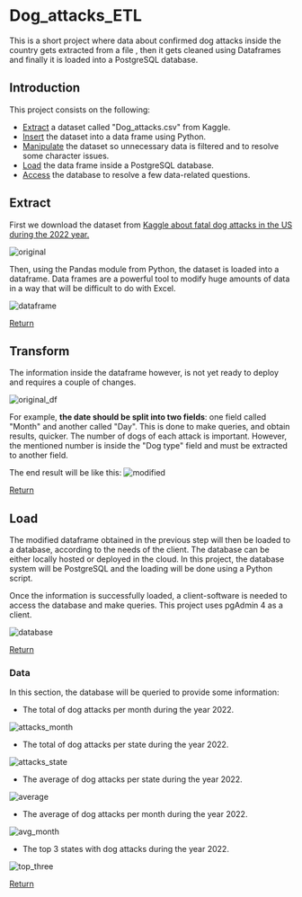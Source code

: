 # Dog_attacks_ETL
This is a short project where data about confirmed dog attacks inside the country gets extracted from a file , then it gets cleaned using Dataframes and finally it is loaded into a PostgreSQL database.

## Introduction

This project consists on the following:


- [Extract](#extract) a dataset called "Dog_attacks.csv" from Kaggle.
- [Insert](#extract) the dataset into a data frame using Python.
- [Manipulate](#transform) the dataset so unnecessary data is filtered and to resolve some character issues.
- [Load](#load) the data frame inside a PostgreSQL database.
- [Access](#data) the database to resolve a few data-related questions.

## Extract

First we download the dataset from [Kaggle about fatal dog attacks in the US during the 2022 year.](https://www.kaggle.com/datasets/kabhishm/fatal-dog-attacks-in-the-us-202022)


![original](https://user-images.githubusercontent.com/103103116/218973164-7b5da192-0404-45fd-afd4-62533bf5fa86.PNG)


Then, using the Pandas module from Python, the dataset is loaded into a dataframe. Data frames are a powerful tool to modify huge amounts of data in a way that will be difficult to do with Excel.


![dataframe](https://user-images.githubusercontent.com/103103116/218973926-6dd5b705-3e6d-4951-b5cf-0b7e42b3685d.PNG)



[Return](#introduction)

## Transform
The information inside the dataframe however, is not yet ready to deploy and requires a couple of changes.


![original_df](https://user-images.githubusercontent.com/103103116/218300814-5dc667db-782a-48a2-bfc9-b97b165b9363.PNG)



For example, **the date should be split into two fields**: one field called "Month" and another called "Day". This is done to make queries, and obtain results, quicker.
The number of dogs of each attack is important. However, the mentioned number is inside the "Dog type" field and must be extracted to another field.


The end result will be like this:
![modified](https://user-images.githubusercontent.com/103103116/218300832-6863792e-44c6-4602-af25-d6674f9fbfd8.PNG)


[Return](#introduction)


## Load
The modified dataframe obtained in the previous step will then be loaded to a database, according to the needs of the client. The database can be either locally hosted or deployed in the cloud.
In this project, the database system will be PostgreSQL and the loading will be done using a Python script.


Once the information is successfully loaded, a client-software is needed to access the database and make queries. This project uses pgAdmin 4 as a client.

![database](https://user-images.githubusercontent.com/103103116/218972517-43d9bafb-223e-4016-8779-81fef6776d0e.PNG)

[Return](#introduction)
### Data
In this section, the database will be queried to provide some information:


- The total of dog attacks per month during the year 2022.

![attacks_month](https://user-images.githubusercontent.com/103103116/218970311-88f16ef2-3735-415f-b9d1-67fdde0bda66.PNG)


- The total of dog attacks per state during the year 2022.

![attacks_state](https://user-images.githubusercontent.com/103103116/218970508-9ed9b76e-f241-4652-a36d-0f2a5e015a1a.PNG)

- The average of dog attacks per state during the year 2022.

![average](https://user-images.githubusercontent.com/103103116/218970612-8807ed61-19d9-494a-91fd-32191dd6de79.PNG)

- The average of dog attacks per month during the year 2022.

![avg_month](https://user-images.githubusercontent.com/103103116/218970733-c11edf8d-0163-4eac-96f4-e5e49454e405.PNG)


- The top 3 states with dog attacks during the year 2022.

![top_three](https://user-images.githubusercontent.com/103103116/218971332-2b89eef5-7b00-488f-a275-fc63cc16cf28.PNG)


[Return](#introduction)
